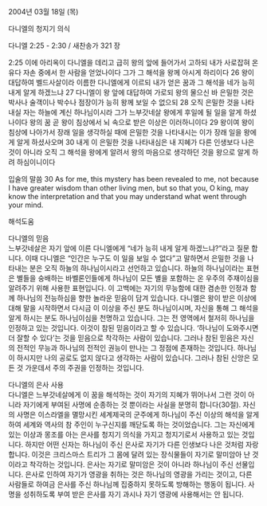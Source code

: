 2004년 03월 18일 (목)

다니엘의 청지기 의식



다니엘 2:25 - 2:30 / 새찬송가 321 장


2:25 이에 아리옥이 다니엘을 데리고 급히 왕의 앞에 들어가서 고하되 내가 사로잡혀 온 유다 자손 중에서 한 사람을 얻었나이다 그가 그 해석을 왕께 아시게 하리이다 
26 왕이 대답하여 벨드사살이라 이름한 다니엘에게 이르되 내가 얻은 꿈과 그 해석을 네가 능히 내게 알게 하겠느냐 
27 다니엘이 왕 앞에 대답하여 가로되 왕의 물으신 바 은밀한 것은 박사나 술객이나 박수나 점장이가 능히 왕께 보일 수 없으되 
28 오직 은밀한 것을 나타내실 자는 하늘에 계신 하나님이시라 그가 느부갓네살 왕에게 후일에 될 일을 알게 하셨나이다 왕의 꿈 곧 왕이 침상에서 뇌 속으로 받은 이상은 이러하니이다 
29 왕이여 왕이 침상에 나아가서 장래 일을 생각하실 때에 은밀한 것을 나타내시는 이가 장래 일을 왕에게 알게 하셨사오며 
30 내게 이 은밀한 것을 나타내심은 내 지혜가 다른 인생보다 나은 것이 아니라 오직 그 해석을 왕에게 알려서 왕의 마음으로 생각하던 것을 왕으로 알게 하려 하심이니이다 

입술의 말씀 
30 As for me, this mystery has been revealed to me, not because I have greater wisdom than other living men, but so that you, O king, may know the interpretation and that you may understand what went through your mind.

해석도움





다니엘의 믿음  
느부갓네살은 자기 앞에 이른 다니엘에게 “네가 능히 내게 알게 하겠느냐?”라고 질문 합니다. 이때 다니엘은 “인간은 누구도 이 일을 보일 수 없다”고 말하면서 은밀한 것을 나타내는 분은 오직 하늘의 하나님이시라고 선언하고 있습니다. 하늘의 하나님이라는 표현은 별들을 숭배하는 바벨론인들에게 하나님이 모든 별을 포함하는 온 우주의 주재이심을 알려주기 위해 사용한 표현입니다. 이 고백에는 자기의 무능함에 대한 겸손한 인정과 함께 하나님의 전능하심을 향한 놀라운 믿음이 담겨 있습니다. 다니엘은 왕이 받은 이상에 대해 말을 시작하면서 다시금 이 이상을 주신 분도 하나님이시며, 자신을 통해 그 해석을 알게 하시는 분도 하나님이심을 천명하고 있습니다. 그는 전 영역에서 철저히 하나님을 인정하고 있는 것입니다. 이것이 참된 믿음이라고 할 수 있습니다. ‘하나님이 도와주시면 더 잘할 수 있다’는 것을 믿음으로 착각하는 사람이 있습니다. 그러나 참된 믿음은 자신의 전적인 무능과 하나님의 전적인 권능이 만나는 그 정점에 존재하는 것입니다. 하나님이 하시지만 나의 공로도 없지 않다고 생각하는 사람이 있습니다. 그러나 참된 신앙은 모든 것 가운데서 주의 주권을 인정하는 것입니다. 

다니엘의 은사 사용  
다니엘은 느부갓네살에게 이 꿈을 해석하는 것이 자기의 지혜가 뛰어나서 그런 것이 아니라 자기에게 부여된 사명에 순종하는 것 뿐이라는 사실을 분명히 합니다(30절). 자신의 사명은 이스라엘을 멸망시킨 세계제국의 군주에게 하나님이 주신 이상의 해석을 알게 하여 세계와 역사의 참 주인이 누구신지를 깨닫도록 하는 것이었습니다. 그는 자신에게 있는 이상과 몽조를 아는 은사를 청지기 의식을 가지고 청지기로서 사용하고 있는 것입니다. 하지만 어떤 신자는 하나님이 주신 은사로 자기가 다른 인생보다 나은 것처럼 자랑합니다. 이것은 크리스마스 트리가 그 몸에 달려 있는 장식물들이 자기로 말미암아 난 것이라고 착각하는 것입니다. 은사는 자기로 말미암은 것이 아니라 하나님이 주신 선물입니다. 은사로 인하여 자기가 영광을 취하는 것은 하나님의 영광을 가리는 것이고, 다른 사람들로 하여금 은사를 주신 하나님께 집중하지 못하도록 방해하는 행동이 됩니다. 사명을 성취하도록 부여 받은 은사를 자기 과시나 자기 영광에 사용해서는 안 됩니다.